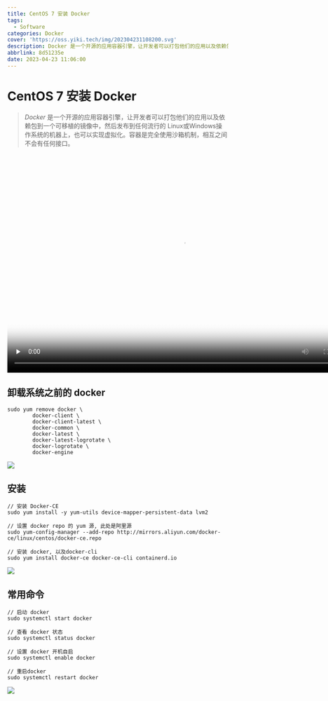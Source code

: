 ```yaml
---
title: CentOS 7 安装 Docker
tags:
  - Software
categories: Docker
cover: 'https://oss.yiki.tech/img/202304231108200.svg'
description: Docker 是一个开源的应用容器引擎，让开发者可以打包他们的应用以及依赖包到一个可移植的镜像中，然后发布到任何流行的 Linux或Windows操作系统的机器上，也可以实现虚拟化。容器是完全使用沙箱机制，相互之间不会有任何接口。
abbrlink: 8d51235e
date: 2023-04-23 11:06:00
---
```


# CentOS 7 安装 Docker

> *Docker* 是一个开源的应用容器引擎，让开发者可以打包他们的应用以及依赖包到一个可移植的镜像中，然后发布到任何流行的 Linux或Windows操作系统的机器上，也可以实现虚拟化。容器是完全使用沙箱机制，相互之间不会有任何接口。

<div>
  <!-- mp4格式 -->
  <video id="video" controls="" width="800" height="500" preload="none" poster="封面">
        <source id="mp4" src="https://oss.yiki.tech/img/202304231110900.mp4" type="video/mp4">
  </videos>
</div>


## 卸载系统之前的 docker

```shell
sudo yum remove docker \
        docker-client \
        docker-client-latest \
        docker-common \
        docker-latest \
        docker-latest-logrotate \
        docker-logrotate \
        docker-engine
```

![](https://oss.yiki.tech/img/202304231106625.png)

## 安装

```shell
// 安装 Docker-CE
sudo yum install -y yum-utils device-mapper-persistent-data lvm2

// 设置 docker repo 的 yum 源, 此处是阿里源
sudo yum-config-manager --add-repo http://mirrors.aliyun.com/docker-ce/linux/centos/docker-ce.repo

// 安装 docker, 以及docker-cli
sudo yum install docker-ce docker-ce-cli containerd.io
```

![](https://oss.yiki.tech/img/202304231105975.png)

## 常用命令

```shell
// 启动 docker
sudo systemctl start docker

// 查看 docker 状态
sudo systemctl status docker

// 设置 docker 开机自启
sudo systemctl enable docker

// 重启docker 
sudo systemctl restart docker
```

![](https://oss.yiki.tech/img/202304231105641.png)
